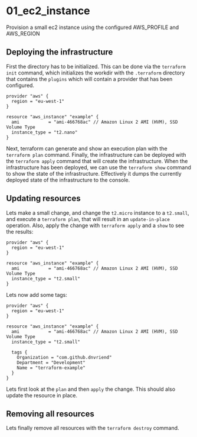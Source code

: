 # 01_ec2_instance
Provision a small ec2 instance using the configured AWS_PROFILE and AWS_REGION

## Deploying the infrastructure
First the directory has to be initialized. This can be done via the `terraform init` command, which initializes 
the workdir with the `.terraform` directory that contains the `plugins` which will contain a provider that has
been configured.

```hcl-terraform
provider "aws" {
  region = "eu-west-1"
}

resource "aws_instance" "example" {
  ami           = "ami-466768ac" // Amazon Linux 2 AMI (HVM), SSD Volume Type
  instance_type = "t2.nano"
}
```

Next, terraform can generate and show an execution plan with the `terraform plan` command. Finally, the infrastructure 
can be deployed with the `terraform apply` command that will create the infrastructure. When the infrastructure has 
been deployed, we can use the `terraform show` command to show the state of the infrastructure. Effectively it dumps
the currently deployed state of the infrastructure to the console. 

## Updating resources
Lets make a small change, and change the `t2.micro` instance to a `t2.small`, and execute a `terraform plan`, that will 
result in an `update-in-place` operation. Also, apply the change with `terraform apply` and a `show` to see the results:

```hcl-terraform
provider "aws" {
  region = "eu-west-1"
}

resource "aws_instance" "example" {
  ami           = "ami-466768ac" // Amazon Linux 2 AMI (HVM), SSD Volume Type
  instance_type = "t2.small"
}
```

Lets now add some tags:

```hcl-terraform
provider "aws" {
  region = "eu-west-1"
}

resource "aws_instance" "example" {
  ami           = "ami-466768ac" // Amazon Linux 2 AMI (HVM), SSD Volume Type
  instance_type = "t2.small"

  tags {
    Organization = "com.github.dnvriend"
    Department = "Development"
    Name = "terraform-example"
  }
}
```

Lets first look at the `plan` and then `apply` the change. This should also update the resource in place. 

## Removing all resources
Lets finally remove all resources with the `terraform destroy` command.



